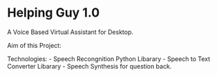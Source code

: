 # Helping Guy 1.0
 A Voice Based Virtual Assistant for Desktop.

 Aim of this Project: 
 


 Technologies:
    - Speech Recongnition Python Libarary
    - Speech to Text Converter Libarary
    - Speech Synthesis for question back.